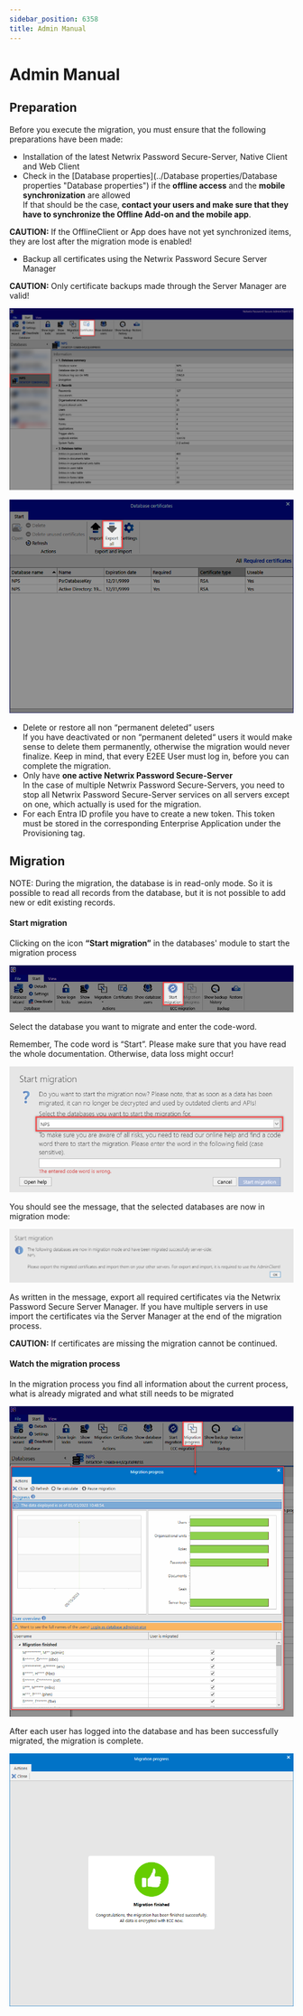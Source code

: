 ```yaml
---
sidebar_position: 6358
title: Admin Manual
---
```


# Admin Manual

## Preparation

Before you execute the migration, you must ensure that the following preparations have been made:

* Installation of the latest Netwrix Password Secure-Server, Native Client and Web Client
* Check in the [Database properties](../Database properties/Database properties "Database properties") if the **offline access** and the **mobile synchronization** are allowed  
  If that should be the case, **contact your users and make sure that they have to synchronize the Offline Add-on and the mobile app**.

**CAUTION:** If the OfflineClient or App does have not yet synchronized items, they are lost after the migration mode is enabled!

* Backup all certificates using the Netwrix Password Secure Server Manager

**CAUTION:** Only certificate backups made through the Server Manager are valid!

![Certificates](../../../../../../../static/images/PasswordSecure_9.2/Content/Resources/Images/certificates-ac-1-en.png "Certificates")

![Export certificates](../../../../../../../static/images/PasswordSecure_9.2/Content/Resources/Images/certificates-ac-2-en.png "Export certificates")

* Delete or restore all non “permanent deleted” users  
  If you have deactivated or non “permanent deleted“ users it would make sense to delete them permanently, otherwise the migration would never finalize. Keep in mind, that every E2EE User must log in, before you can complete the migration.
* Only have **one active Netwrix Password Secure-Server**  
  In the case of multiple Netwrix Password Secure-Servers, you need to stop all Netwrix Password Secure-Server services on all servers except on one, which actually is used for the migration.
* For each Entra ID profile you have to create a new token. This token must be stored in the corresponding Enterprise Application under the Provisioning tag.

## Migration

NOTE: During the migration, the database is in read-only mode. So it is possible to read all records from the database, but it is not possible to add new or edit existing records.

#### Start migration

Clicking on the icon **“Start migration”** in the databases' module to start the migration process

![start migration](../../../../../../../static/images/PasswordSecure_9.2/Content/Resources/Images/start-migration-en.png "start migration")

Select the database you want to migrate and enter the code-word.

Remember, The code word is “Start”. Please make sure that you have read the whole documentation. Otherwise, data loss might occur!

![select database](../../../../../../../static/images/PasswordSecure_9.2/Content/Resources/Images/start-migration-2-en.png "select database")

You should see the message, that the selected databases are now in migration mode:

![start migration](../../../../../../../static/images/PasswordSecure_9.2/Content/Resources/Images/start-migration-3-en.png "start migration")

As written in the message, export all required certificates via the Netwrix Password Secure Server Manager. If you have multiple servers in use import the certificates via the Server Manager at the end of the migration process.

**CAUTION:** If certificates are missing the migration cannot be continued.

#### Watch the migration process

In the migration process you find all information about the current process, what is already migrated and what still needs to be migrated

![migration progress](../../../../../../../static/images/PasswordSecure_9.2/Content/Resources/Images/migration-progress-en.png "migration progress")

After each user has logged into the database and has been successfully migrated, the migration is complete.

![migration finished](../../../../../../../static/images/PasswordSecure_9.2/Content/Resources/Images/migration-finished-en.png "migration finished")